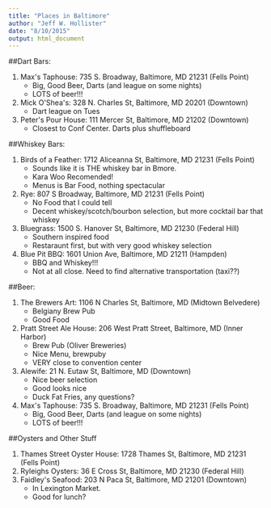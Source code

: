 ```yaml
---
title: "Places in Baltimore"
author: "Jeff W. Hollister"
date: "8/10/2015"
output: html_document
---
```


##Dart Bars:

1. Max's Taphouse: 735 S. Broadway, Baltimore, MD 21231 (Fells Point)
    - Big, Good Beer, Darts (and league on some nights)
    - LOTS of beer!!!
2. Mick O'Shea's: 328 N. Charles St, Baltimore, MD 20201 (Downtown)
    - Dart league on Tues
3. Peter's Pour House: 111 Mercer St, Baltimore, MD 21202 (Downtown)
    - Closest to Conf Center. Darts plus shuffleboard
    
##Whiskey Bars: 

1. Birds of a Feather: 1712 Aliceanna St, Baltimore, MD 21231 (Fells Point)
    - Sounds like it is THE whiskey bar in Bmore.  
    - Kara Woo Recomended!
    - Menus is Bar Food, nothing spectacular
2. Rye: 807 S Broadway, Baltimore, MD 21231 (Fells Point)
    - No Food that I could tell
    - Decent whiskey/scotch/bourbon selection, but more cocktail bar that whiskey
3. Bluegrass: 1500 S. Hanover St, Baltimore, MD 21230 (Federal Hill)
    - Southern inspired food
    - Restaraunt first, but with very good whiskey selection
4. Blue Pit BBQ: 1601 Union Ave, Baltimore, MD 21211 (Hampden)
    - BBQ and Whiskey!!!
    - Not at all close.  Need to find alternative transportation (taxi??)
    

##Beer:

1. The Brewers Art: 1106 N Charles St, Baltimore, MD (Midtown Belvedere)
    - Belgiany Brew Pub
    - Good Food
2. Pratt Street Ale House: 206 West Pratt Street, Baltimore, MD (Inner Harbor)
    - Brew Pub (Oliver Breweries)
    - Nice Menu, brewpuby
    - VERY close to convention center
3. Alewife: 21 N. Eutaw St, Baltimore, MD (Downtown)
    - Nice beer selection 
    - Good looks nice
    - Duck Fat Fries, any questions?
4. Max's Taphouse: 735 S. Broadway, Baltimore, MD 21231 (Fells Point)
    - Big, Good Beer, Darts (and league on some nights)
    - LOTS of beer!!!
    
##Oysters and Other Stuff

1. Thames Street Oyster House: 1728 Thames St, Baltimore, MD 21231 (Fells Point)
2. Ryleighs Oysters: 36 E Cross St, Baltimore, MD 21230 (Federal Hill)
3. Faidley's Seafood: 203 N Paca St, Baltimore, MD 21201 (Downtown)
    - In Lexington Market.
    - Good for lunch?